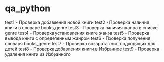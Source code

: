 # qa_python

test1 - Проверка добавления новой книги
test2 - Проверка наличия книги в словаре books_genre
test3 - Проверка наличия жанра в списке genre
test4 - Проверка установления книге жанра 
test5 - Проверка вывода книги с определенным жанром
test6 - Проверка получения словаря books_genre
test7 - Проверка возврата книг, подходящих для детей
test8 - Проверка добавления книги в Избранное
test9 - Проверка удаления книги из Избранного

